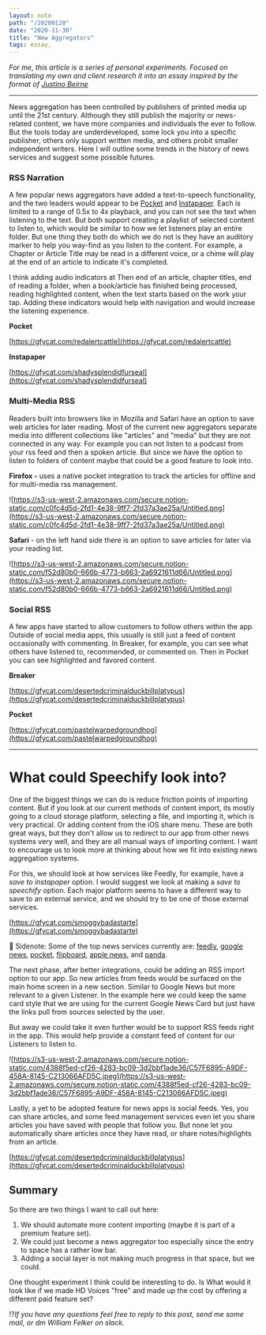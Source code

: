 ```yaml
---
layout: note
path: "/20200120"
date: "2020-11-30"
title: "New Aggregators"
tags: essay,
---
```


*For me, this article is a series of personal experiments. Focused on translating my own and client research it into an essay inspired by the format of [Justino Beirne](https://www.justinobeirne.com/the-centralization-of-cartography)*

---

News aggregation has been controlled by publishers of printed media up until the 21st century. Although they still publish the majority or news-related content, we have more companies and individuals the ever to follow. But the tools today are underdeveloped, some lock you into a specific publisher, others only support written media, and others probit smaller independent writers. Here I will outline some trends in the history of news services and suggest some possible futures.


### **RSS Narration**

A few popular news aggregators have added a text-to-speech functionality, and the two leaders would appear to be [Pocket](https://www.notion.so/tinyfactories/RSS-Readers-News-Apps-in-2020-bb8ae70fd78d42f28fabdacd1959bfbc) and [Instapaper](https://www.notion.so/tinyfactories/RSS-Readers-News-Apps-in-2020-bb8ae70fd78d42f28fabdacd1959bfbc). Each is limited to a range of 0.5x to 4x playback, and you can not see the text when listening to the text. But both support creating a playlist of selected content to listen to, which would be similar to how we let listeners play an entire folder. But one thing they both do which we do not is they have an auditory marker to help you way-find as you listen to the content. For example, a Chapter or Article Title may be read in a different voice, or a chime will play at the end of an article to indicate it's completed.

I think adding audio indicators at Then end of an article, chapter titles, end of reading a folder, when a book/article has finished being processed, reading highlighted content, when the text starts based on the work your tap. Adding these indicators would help with navigation and would increase the listening experience.

**Pocket**

[https://gfycat.com/redalertcattle](https://gfycat.com/redalertcattle)

**Instapaper**

[https://gfycat.com/shadysplendidfurseal](https://gfycat.com/shadysplendidfurseal)

### **Multi-Media RSS**

Readers built into browsers like in Mozilla and Safari have an option to save web articles for later reading. Most of the current new aggregators separate media into different collections like "articles" and "media" but they are not connected in any way. For example you can not listen to a podcast from your rss feed and then a spoken article. But since we have the option to listen to folders of content maybe that could be a good feature to look into.

**Firefox -** uses a native pocket integration to track the articles for offline and for multi-media rss management.

![https://s3-us-west-2.amazonaws.com/secure.notion-static.com/c0fc4d5d-2fd1-4e38-9ff7-2fd37a3ae25a/Untitled.png](https://s3-us-west-2.amazonaws.com/secure.notion-static.com/c0fc4d5d-2fd1-4e38-9ff7-2fd37a3ae25a/Untitled.png)

**Safari** - on the left hand side there is an option to save articles for later via your reading list.

![https://s3-us-west-2.amazonaws.com/secure.notion-static.com/f52d80b0-666b-4773-b663-2a6921611d66/Untitled.png](https://s3-us-west-2.amazonaws.com/secure.notion-static.com/f52d80b0-666b-4773-b663-2a6921611d66/Untitled.png)

### **Social RSS**

A few apps have started to allow customers to follow others within the app. Outside of social media apps, this usually is still just a feed of content occasionally with commenting. In Breaker, for example, you can see what others have listened to, recommended, or commented on. Then in Pocket you can see highlighted and favored content.

**Breaker**

[https://gfycat.com/desertedcriminalduckbillplatypus](https://gfycat.com/desertedcriminalduckbillplatypus)

**Pocket**

[https://gfycat.com/pastelwarpedgroundhog](https://gfycat.com/pastelwarpedgroundhog)

---

# What could Speechify look into?

One of the biggest things we can do is reduce friction points of importing content. But if you look at our current methods of content import, its mostly going to a cloud storage platform, selecting a file, and importing it, which is very practical. Or adding content from the iOS share menu. These are both great ways, but they don't allow us to redirect to our app from other news systems very well, and they are all manual ways of importing content. I want to encourage us to look more at thinking about how we fit into existing news aggregation systems.

For this, we should look at how services like Feedly, for example, have a *save to instapaper* option. I would suggest we look at making a *save to speechify* option. Each major platform seems to have a different way to save to an external service, and we should try to be one of those external services.

[https://gfycat.com/smoggybadastarte](https://gfycat.com/smoggybadastarte)

👀 Sidenote: Some of the top news services currently are: [feedly](http://feedly.com), [google news](https://news.google.com/?hl=en-US&gl=US&ceid=US:en), [pocket](https://getpocket.com), [flipboard](https://flipboard.com), [apple news](https://www.apple.com/apple-news/), and [panda](http://usepanda.com).

The next phase, after better integrations, could be adding an RSS import option to our app. So new articles from feeds would be surfaced on the main home screen in a new section. Similar to Google News but more relevant to a given Listener. In the example here we could keep the same card style that we are using for the current Google News Card but just have the links pull from sources selected by the user.

But away we could take it even further would be to support RSS feeds right in the app. This would help provide a constant feed of content for our Listeners to listen to.

![https://s3-us-west-2.amazonaws.com/secure.notion-static.com/4388f5ed-cf26-4283-bc09-3d2bbf1ade36/C57F6895-A9DF-458A-8145-C213066AFD5C.jpeg](https://s3-us-west-2.amazonaws.com/secure.notion-static.com/4388f5ed-cf26-4283-bc09-3d2bbf1ade36/C57F6895-A9DF-458A-8145-C213066AFD5C.jpeg)

Lastly, a yet to be adopted feature for news apps is social feeds. Yes, you can share articles, and some feed management services even let you share articles you have saved with people that follow you. But none let you automatically share articles once they have read, or share notes/highlights from an article.

[https://gfycat.com/desertedcriminalduckbillplatypus](https://gfycat.com/desertedcriminalduckbillplatypus)

## Summary

So there are two things I want to call out here:

1. We should automate more content importing (maybe it is part of a premium feature set).
2. We could just become a news aggregator too especially since the entry to space has a rather low bar.
3. Adding a social layer is not making much progress in that space, but we could.

One thought experiment I think could be interesting to do. Is What would it look like if we made HD Voices "free" and made up the cost by offering a different paid feature set?

⁉️*If you have any questions feel free to reply to this post, send me some mail, or dm William Felker on slack.*

